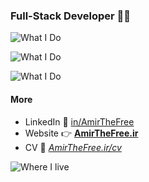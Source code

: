 ### Full-Stack Developer 🧑‍💻

![What I Do](https://skillicons.dev/icons?i=python,django,fastapi,flask,nodejs,php)

![What I Do](https://skillicons.dev/icons?i=vue,nuxt,tailwind,flutter,dart,electron)

![What I Do](https://skillicons.dev/icons?i=postgres,mongo,redis,elasticsearch,docker,gitlab,)

#### More

- LinkedIn 💼 [in/AmirTheFree](https://linkedin.com/in/AmirTheFree)
- Website 👉
 **[AmirTheFree.ir](https://AmirTheFree.ir)**
- CV 🫴 _[AmirTheFree.ir/cv](https://AmirTheFree.ir/cv)_

![Where I live](https://skillicons.dev/icons?i=linux,arch,vscode,github,linkedin,obsidian)
